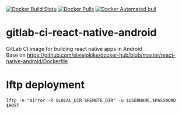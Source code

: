 [![Docker Build Statu](https://img.shields.io/docker/build/dockerniko/gitlab-ci-react-native-android.svg)]()
[![Docker Pulls](https://img.shields.io/docker/pulls/dockerniko/gitlab-ci-react-native-android.svg)]()
[![Docker Automated buil](https://img.shields.io/docker/automated/dockerniko/gitlab-ci-react-native-android.svg)]()


# gitlab-ci-react-native-android
GitLab CI image for building react native apps in Android  
Base on https://github.com/elviejokike/docker-hub/blob/master/react-native-android/Dockerfile

# lftp deployment
`lftp -e "mirror -R $LOCAL_DIR $REMOTE_DIR" -u $USERNAME,$PASSWORD $HOST`
